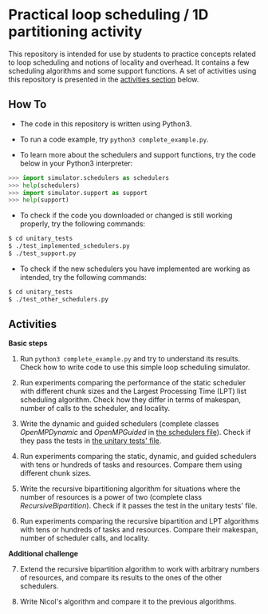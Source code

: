 # Practical loop scheduling / 1D partitioning activity

This repository is intended for use by students to practice concepts related to loop scheduling and notions of locality and overhead.
It contains a few scheduling algorithms and some support functions.
A set of activities using this repository is presented in the [activities section](#activities) below.

## How To

- The code in this repository is written using Python3.

- To run a code example, try `python3 complete_example.py`.

- To learn more about the schedulers and support functions, try the code below in your Python3 interpreter:

```python
>>> import simulator.schedulers as schedulers
>>> help(schedulers)
>>> import simulator.support as support
>>> help(support)
```

- To check if the code you downloaded or changed is still working properly, try the following commands:

```bash
$ cd unitary_tests
$ ./test_implemented_schedulers.py 
$ ./test_support.py
```

- To check if the new schedulers you have implemented are working as intended, try the following commands:

```bash
$ cd unitary_tests
$ ./test_other_schedulers.py 
```

## Activities

**Basic steps**

1. Run `python3 complete_example.py` and try to understand its results. Check how to write code to use this simple loop scheduling simulator.

2. Run experiments comparing the performance of the static scheduler with different chunk sizes and the Largest Processing Time (LPT) list scheduling algorithm.
Check how they differ in terms of makespan, number of calls to the scheduler, and locality.

3. Write the dynamic and guided schedulers (complete classes *OpenMPDynamic* and *OpenMPGuided* in [the schedulers file](simulator/schedulers.py)). Check if they pass the tests in [the unitary tests' file](unitary_tests/test_other_schedulers.py).

4. Run experiments comparing the static, dynamic, and guided schedulers with tens or hundreds of tasks and resources. Compare them using different chunk sizes.

5. Write the recursive bipartitioning algorithm for situations where the number of resources is a power of two (complete class *RecursiveBipartition*). Check if it passes the test in the unitary tests' file.

6. Run experiments comparing the recursive bipartition and LPT algorithms with tens or hundreds of tasks and resources. Compare their makespan, number of scheduler calls, and locality.

**Additional challenge**

7. Extend the recursive bipartition algorithm to work with arbitrary numbers of resources, and compare its results to the ones of the other schedulers.

8. Write Nicol's algorithm and compare it to the previous algorithms.
